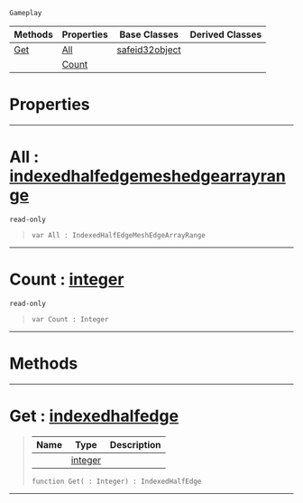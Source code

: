  `Gameplay`

|Methods|Properties|Base Classes|Derived Classes|
|---|---|---|---|
|[Get](indexedhalfedgemeshedgearray.md#get-zilch-engine-document)|[All](indexedhalfedgemeshedgearray.md#all-zilch-engine-document)|[safeid32object](safeid32object.md)| |
| |[Count](indexedhalfedgemeshedgearray.md#count-zilch-engine-docume)| | |


 #  Properties


---  
 #  All : [indexedhalfedgemeshedgearrayrange](indexedhalfedgemeshedgearrayrange.md)

 `read-only`

> 
> ```TS:Nada
> var All : IndexedHalfEdgeMeshEdgeArrayRange


---  
 #  Count : [integer](../nada_base_types/integer.md)

 `read-only`

> 
> ```TS:Nada
> var Count : Integer


---  
 #  Methods


---  
 #  Get : [indexedhalfedge](indexedhalfedge.md)

> 
> |Name|Type|Description|
> |---|---|---|
> ||[integer](../nada_base_types/integer.md)| |
> ```TS:Nada
> function Get( : Integer) : IndexedHalfEdge
> ``` 


---  
 

 